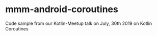 # mmm-android-coroutines
Code sample from our Kotlin-Meetup talk on July, 30th 2019 on Kotlin Coroutines
